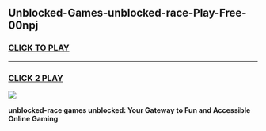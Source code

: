 
## Unblocked-Games-unblocked-race-Play-Free-00npj
<h3>
<a href="https://premium76.site?title=unblocked-race&ref=12A">CLICK TO PLAY</a></h3>
<hr>

<h3>
<a href="https://premium76.site?title=unblocked-race&ref=12A">CLICK 2 PLAY</a>
  
</h3>

<a href="https://premium76.site?title=unblocked-race&ref=12A"><img src="https://clearcache.store/games.png"></a>


**unblocked-race games unblocked: Your Gateway to Fun and Accessible Online Gaming**
